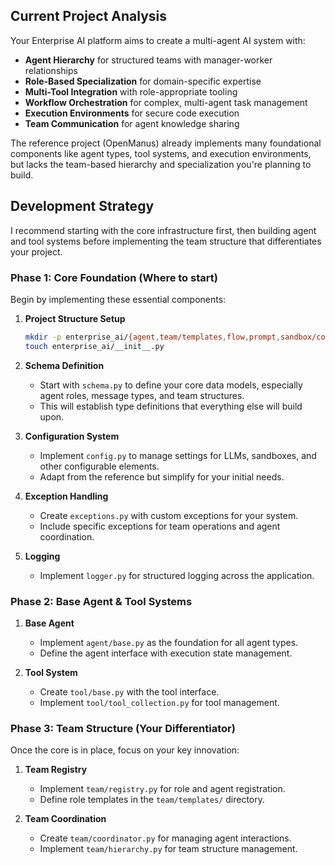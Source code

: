 ## Current Project Analysis

Your Enterprise AI platform aims to create a multi-agent AI system with:

- **Agent Hierarchy** for structured teams with manager-worker relationships
- **Role-Based Specialization** for domain-specific expertise
- **Multi-Tool Integration** with role-appropriate tooling
- **Workflow Orchestration** for complex, multi-agent task management
- **Execution Environments** for secure code execution
- **Team Communication** for agent knowledge sharing

The reference project (OpenManus) already implements many foundational components like agent types, tool systems, and execution environments, but lacks the team-based hierarchy and specialization you're planning to build.

## Development Strategy

I recommend starting with the core infrastructure first, then building agent and tool systems before implementing the team structure that differentiates your project.

### Phase 1: Core Foundation (Where to start)

Begin by implementing these essential components:

1. **Project Structure Setup**

   ```bash
   mkdir -p enterprise_ai/{agent,team/templates,flow,prompt,sandbox/core,tool/search}
   touch enterprise_ai/__init__.py
   ```

1. **Schema Definition**

   - Start with `schema.py` to define your core data models, especially agent roles, message types, and team structures.
   - This will establish type definitions that everything else will build upon.

1. **Configuration System**

   - Implement `config.py` to manage settings for LLMs, sandboxes, and other configurable elements.
   - Adapt from the reference but simplify for your initial needs.

1. **Exception Handling**

   - Create `exceptions.py` with custom exceptions for your system.
   - Include specific exceptions for team operations and agent coordination.

1. **Logging**

   - Implement `logger.py` for structured logging across the application.

### Phase 2: Base Agent & Tool Systems

1. **Base Agent**

   - Implement `agent/base.py` as the foundation for all agent types.
   - Define the agent interface with execution state management.

1. **Tool System**

   - Create `tool/base.py` with the tool interface.
   - Implement `tool/tool_collection.py` for tool management.

### Phase 3: Team Structure (Your Differentiator)

Once the core is in place, focus on your key innovation:

1. **Team Registry**

   - Implement `team/registry.py` for role and agent registration.
   - Define role templates in the `team/templates/` directory.

1. **Team Coordination**

   - Create `team/coordinator.py` for managing agent interactions.
   - Implement `team/hierarchy.py` for team structure management.
